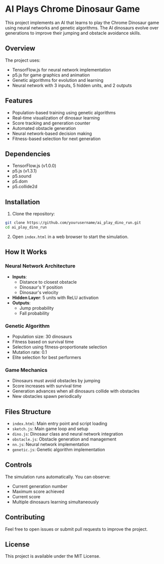 # AI Plays Chrome Dinosaur Game

This project implements an AI that learns to play the Chrome Dinosaur game using neural networks and genetic algorithms. The AI dinosaurs evolve over generations to improve their jumping and obstacle avoidance skills.

## Overview

The project uses:
- TensorFlow.js for neural network implementation
- p5.js for game graphics and animation
- Genetic algorithms for evolution and learning
- Neural network with 3 inputs, 5 hidden units, and 2 outputs

## Features

- Population-based training using genetic algorithms
- Real-time visualization of dinosaur learning
- Score tracking and generation counter
- Automated obstacle generation
- Neural network-based decision making
- Fitness-based selection for next generation

## Dependencies

- TensorFlow.js (v1.0.0)
- p5.js (v1.3.1)
- p5.sound
- p5.dom
- p5.collide2d

## Installation

1. Clone the repository:
```bash
git clone https://github.com/yourusername/ai_play_dino_run.git
cd ai_play_dino_run
```

2. Open `index.html` in a web browser to start the simulation.

## How It Works

### Neural Network Architecture
- **Inputs**: 
  - Distance to closest obstacle
  - Dinosaur's Y position
  - Dinosaur's velocity
- **Hidden Layer**: 5 units with ReLU activation
- **Outputs**: 
  - Jump probability
  - Fall probability

### Genetic Algorithm
- Population size: 30 dinosaurs
- Fitness based on survival time
- Selection using fitness-proportionate selection
- Mutation rate: 0.1
- Elite selection for best performers

### Game Mechanics
- Dinosaurs must avoid obstacles by jumping
- Score increases with survival time
- Generation advances when all dinosaurs collide with obstacles
- New obstacles spawn periodically

## Files Structure

- `index.html`: Main entry point and script loading
- `sketch.js`: Main game loop and setup
- `dino.js`: Dinosaur class and neural network integration
- `obstacle.js`: Obstacle generation and management
- `nn.js`: Neural network implementation
- `genetic.js`: Genetic algorithm implementation

## Controls

The simulation runs automatically. You can observe:
- Current generation number
- Maximum score achieved
- Current score
- Multiple dinosaurs learning simultaneously

## Contributing

Feel free to open issues or submit pull requests to improve the project.

## License

This project is available under the MIT License.
